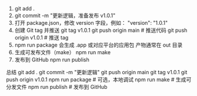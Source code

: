 1. git add .
2. git commit -m "更新逻辑，准备发布 v1.0.1"
3. 打开 package.json，修改 version 字段，例如：
"version": "1.0.1"
4. 创建 Git tag 并推送
git tag v1.0.1
git push origin main       # 推送代码
git push origin v1.0.1     # 推送 tag
5. npm run package
会生成 .app 或对应平台的应用包
产物通常在 out 目录
6. 生成可发布文件（make）
npm run make
7. 发布到 GitHub
npm run publish

总结 
git add .
git commit -m "更新逻辑"
git push origin main
git tag v1.0.1
git push origin v1.0.1
npm run package       # 可选，本地调试
npm run make          # 生成可分发文件
npm run publish       # 发布到 GitHub
